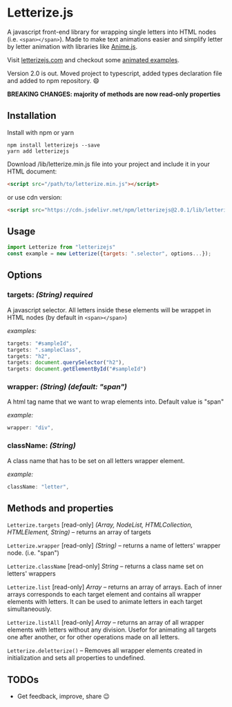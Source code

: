 # Letterize.js

A javascript front-end library for wrapping single letters into HTML nodes (i.e. `<span></span>`). Made to make text animations easier and simplify letter by letter animation with libraries like [Anime.js](https://github.com/juliangarnier/anime/).

Visit [letterizejs.com](http://letterizejs.com) and checkout some [animated examples](http://letterizejs.com/examples).

Version 2.0 is out. Moved project to typescript, added types declaration file and added to npm repository. :smile:

**BREAKING CHANGES: majority of methods are now read-only properties**

## Installation

Install with npm or yarn
```
npm install letterizejs --save
yarn add letterizejs
```

Download /lib/letterize.min.js file into your project and include it in your HTML document:

```html
<script src="/path/to/letterize.min.js"></script>
```

or use cdn version:

```html
<script src="https://cdn.jsdelivr.net/npm/letterizejs@2.0.1/lib/letterize.min.js"></script>
```

## Usage

```javascript
import Letterize from "letterizejs"
const example = new Letterize({targets: ".selector", options...});
```

## Options

### targets: _(String) **required**_

A javascript selector. All letters inside these elements will be wrappet in HTML nodes (by default in `<span></span>`)

_examples:_

```javascript
targets: "#sampleId",
targets: ".sampleClass",
targets: "h2",
targets: document.querySelector("h2"),
targets: document.getElementById("#sampleId")
```

### wrapper: _(String) (default: "span")_

A html tag name that we want to wrap elements into. Default value is "span"

_example:_

```javascript
wrapper: "div",
```

### className: _(String)_

A class name that has to be set on all letters wrapper element.

_example:_

```javascript
className: "letter",
```

## Methods and properties

`Letterize.targets` [read-only] _(Array, NodeList, HTMLCollection, HTMLElement, String)_ – returns an array of targets

`Letterize.wrapper` [read-only] _(String)_ – returns a name of letters' wrapper node. (i.e. "span")

`Letterize.className` [read-only] _String_ – returns a class name set on letters' wrappers

`Letterize.list` [read-only] _Array_ – returns an array of arrays. Each of inner arrays corresponds to each target element and contains all wrapper elements with letters. It can be used to animate letters in each target simultaneously.

`Letterize.listAll` [read-only] _Array_ – returns an array of all wrapper elements with letters without any division. Usefor for animating all targets one after another, or for other operations made on all letters.

`Letterize.deletterize()` – Removes all wrapper elements created in initialization and sets all properties to undefined.

## TODOs

- Get feedback, improve, share :wink:
